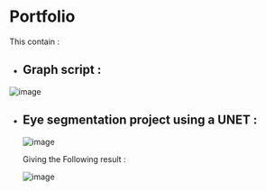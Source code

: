 # Portfolio

This contain :
  - ## **Graph script** :

  ![image](https://github.com/Shifoue/Portfolio/assets/69169567/12202d72-b7fc-4814-94ba-b449999e5215)

  - ## **Eye segmentation project using a UNET** :

      ![image](https://github.com/Shifoue/Portfolio/assets/69169567/8eb8587b-0d9d-498c-9255-be0b518b7f7e)
    
      Giving the Following result :

      ![image](https://github.com/Shifoue/Portfolio/assets/69169567/67614430-a71b-46a7-b3ad-2127fe637bfc)
